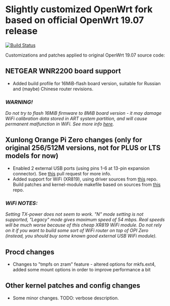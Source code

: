 # Slightly customized OpenWrt fork based on official OpenWrt 19.07 release

[![Build Status](https://travis-ci.com/DarkCaster/OpenWrt-1907-Custom.svg?branch=custom)](https://travis-ci.com/DarkCaster/OpenWrt-1907-Custom)

Customizations and patches applied to original OpenWrt 19.07 source code:

## NETGEAR WNR2200 board support

* Added build profile for 16MiB-flash board version, suitable for Russian and (maybe) Chinese router revisions.

### _WARNING!_

_Do not try to flash 16MiB firmware to 8MiB board version - it may damage WiFi calibration data stored in ART system partition, and will cause permanent malfunction in WiFi._
_See more info [here](https://wiki.openwrt.org/doc/howto/generic.backup)._

## Xunlong Orange Pi Zero changes (only for original 256/512M versions, not for PLUS or LTS models for now)

* Enabled 2 external USB ports (using pins 1-6 at 13-pin expansion connector).
See [this](https://github.com/openwrt/openwrt/pull/1702) pull request for more info.
* Added support for WiFi (XR819), using driver sources from [this](https://github.com/fifteenhex/xradio) repo. Build patches and kernel-module makefile based on sources from [this](https://github.com/melsem/openwrt) repo.

### _WiFi NOTES:_

_Setting TX-power does not seem to work. "N" mode setting is not supported, "Legacy" mode gives maximum speed of 54 mbps._
_Real speeds will be much worse because of this cheap XR819 WiFi module._
_Do not rely on it if you want to build some sort of WiFi router on top of OPI Zero (instead, you should buy some known good external USB WiFi module)._

## Procd changes

* Changes to "tmpfs on zram" feature - altered options for mkfs.ext4, added some mount options in order to improve performance a bit

## Other kernel patches and config changes

* Some minor changes. TODO: verbose description.

